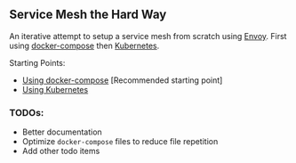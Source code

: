 ## Service Mesh the Hard Way

An iterative attempt to setup a service mesh from scratch using [Envoy](https://www.envoyproxy.io/). First using [docker-compose](https://docs.docker.com/compose/) then [Kubernetes](https://kubernetes.io/).

Starting Points:

* [Using docker-compose](https://github.com/teh-username/service-mesh-the-hard-way/tree/master/docker-compose/attempt-1) [Recommended starting point]
* [Using Kubernetes](https://github.com/teh-username/service-mesh-the-hard-way/tree/master/kubernetes/attempt-1)

### TODOs:

* Better documentation
* Optimize `docker-compose` files to reduce file repetition
* Add other todo items
